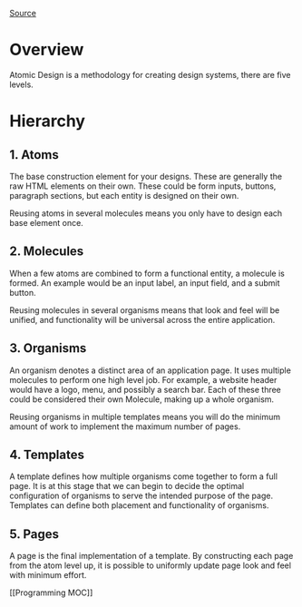 [Source](https://bradfrost.com/blog/post/atomic-web-design/)
# Overview
Atomic Design is a methodology for creating design systems, there are five levels. 

# Hierarchy
## 1. Atoms
The base construction element for your designs. These are generally the raw HTML elements on their own. These could be form inputs, buttons, paragraph sections, but each entity is designed on their own. 

Reusing atoms in several molecules means you only have to design each base element once.

## 2. Molecules
When a few atoms are combined to form a functional entity, a molecule is formed. An example would be an input label, an input field, and a submit button. 

Reusing molecules in several organisms means that look and feel will be unified, and functionality will be universal across the entire application. 

## 3. Organisms
An organism denotes a distinct area of an application page. It uses multiple molecules to perform one high level job. For example, a website header would have a logo, menu, and possibly a search bar. Each of these three could be considered their own Molecule, making up a whole organism. 

Reusing organisms in multiple templates means you will do the minimum amount of work to implement the maximum number of pages. 

## 4. Templates
A template defines how multiple organisms come together to form a full page. It is at this stage that we can begin to decide the optimal configuration of organisms to serve the intended purpose of the page. Templates can define both placement and functionality of organisms. 

## 5. Pages
A page is the final implementation of a template. By constructing each page from the atom level up, it is possible to uniformly update page look and feel with minimum effort. 

[[Programming MOC]]